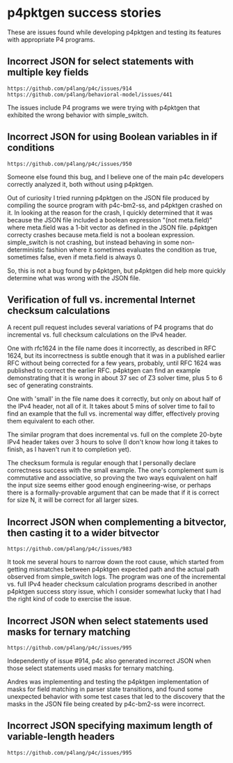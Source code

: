 # p4pktgen success stories

These are issues found while developing p4pktgen and testing its
features with appropriate P4 programs.


## Incorrect JSON for select statements with multiple key fields

    https://github.com/p4lang/p4c/issues/914
    https://github.com/p4lang/behavioral-model/issues/441

The issues include P4 programs we were trying with p4pktgen that
exhibited the wrong behavior with simple_switch.


## Incorrect JSON for using Boolean variables in if conditions

    https://github.com/p4lang/p4c/issues/950

Someone else found this bug, and I believe one of the main p4c
developers correctly analyzed it, both without using p4pktgen.

Out of curiosity I tried running p4pktgen on the JSON file produced by
compiling the source program with p4c-bm2-ss, and p4pktgen crashed on
it.  In looking at the reason for the crash, I quickly determined that
it was because the JSON file included a boolean expression "(not
meta.field)" where meta.field was a 1-bit vector as defined in the
JSON file.  p4pktgen correcty crashes because meta.field is not a
boolean expression.  simple_switch is not crashing, but instead
behaving in some non-deterministic fashion where it sometimes
evaluates the condition as true, sometimes false, even if meta.field
is always 0.

So, this is not a bug found by p4pktgen, but p4pktgen did help more
quickly determine what was wrong with the JSON file.


## Verification of full vs. incremental Internet checksum calculations

A recent pull request includes several variations of P4 programs that
do incremental vs. full checksum calculations on the IPv4 header.

One with rfc1624 in the file name does it incorrectly, as described in
RFC 1624, but its incorrectness is subtle enough that it was in a
published earlier RFC without being corrected for a few years,
probably, until RFC 1624 was published to correct the earlier
RFC. p4pktgen can find an example demonstrating that it is wrong in
about 37 sec of Z3 solver time, plus 5 to 6 sec of generating
constraints.

One with 'small' in the file name does it correctly, but only on about
half of the IPv4 header, not all of it. It takes about 5 mins of
solver time to fail to find an example that the full vs. incremental
way differ, effectively proving them equivalent to each other.

The similar program that does incremental vs. full on the complete
20-byte IPv4 header takes over 3 hours to solve (I don't know how long
it takes to finish, as I haven't run it to completion yet).

The checksum formula is regular enough that I personally declare
correctness success with the small example. The one's complement sum
is commutative and associative, so proving the two ways equivalent on
half the input size seems either good enough engineering-wise, or
perhaps there is a formally-provable argument that can be made that if
it is correct for size N, it will be correct for all larger sizes.


## Incorrect JSON when complementing a bitvector, then casting it to a wider bitvector

    https://github.com/p4lang/p4c/issues/983

It took me several hours to narrow down the root cause, which started
from getting mismatches between p4pktgen expected path and the actual
path observed from simple_switch logs.  The program was one of the
incremental vs. full IPv4 header checksum calculation programs
described in another p4pktgen success story issue, which I consider
somewhat lucky that I had the right kind of code to exercise the
issue.


## Incorrect JSON when select statements used masks for ternary matching

    https://github.com/p4lang/p4c/issues/995

Independently of issue #914, p4c also generated incorrect JSON when
those select statements used masks for ternary matching.

Andres was implementing and testing the p4pktgen implementation of
masks for field matching in parser state transitions, and found some
unexpected behavior with some test cases that led to the discovery
that the masks in the JSON file being created by p4c-bm2-ss were
incorrect.


## Incorrect JSON specifying maximum length of variable-length headers

    https://github.com/p4lang/p4c/issues/995
